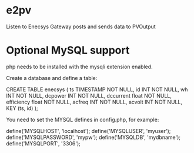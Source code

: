 # e2pv
Listen to Enecsys Gateway posts and sends data to PVOutput

Optional MySQL support
======================

php needs to be installed with the mysqli extension enabled.

Create a database and define a table:

CREATE TABLE enecsys (
  ts TIMESTAMP NOT NULL,
  id INT NOT NULL,
  wh INT NOT NULL,
  dcpower INT NOT NULL,
  dccurrent float NOT NULL,
  efficiency float NOT NULL,
  acfreq INT NOT NULL,
  acvolt INT NOT NULL,
  KEY (ts, id)
);

You need to set the MYSQL defines in config.php, for example:

define('MYSQLHOST', 'localhost');
define('MYSQLUSER', 'myuser');
define('MYSQLPASSWORD', 'mypw');
define('MYSQLDB', 'mydbname');
define('MYSQLPORT', '3306');
